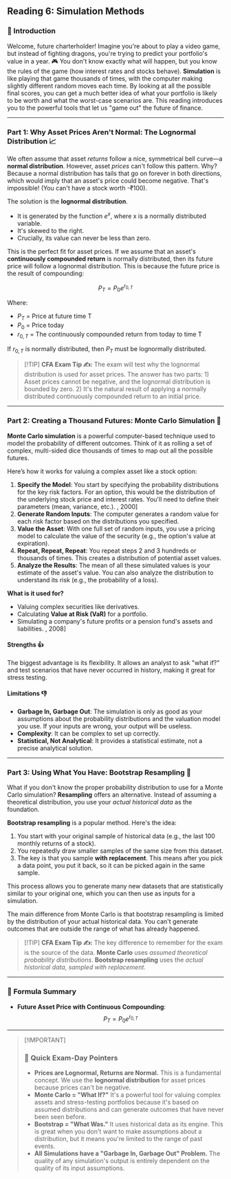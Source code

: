 ## Reading 6: Simulation Methods

### 🎯 Introduction

Welcome, future charterholder! Imagine you're about to play a video game, but instead of fighting dragons, you're trying to predict your portfolio's value in a year. 🎮 You don't know exactly what will happen, but you know the rules of the game (how interest rates and stocks behave). **Simulation** is like playing that game thousands of times, with the computer making slightly different random moves each time. By looking at all the possible final scores, you can get a much better idea of what your portfolio is likely to be worth and what the worst-case scenarios are. This reading introduces you to the powerful tools that let us "game out" the future of finance.

***

### Part 1: Why Asset Prices Aren't Normal: The Lognormal Distribution 📈

We often assume that asset *returns* follow a nice, symmetrical bell curve—a **normal distribution**. However, asset *prices* can't follow this pattern. Why? Because a normal distribution has tails that go on forever in both directions, which would imply that an asset's price could become negative. That's impossible! (You can't have a stock worth -₹100).

The solution is the **lognormal distribution**. 



* It is generated by the function $e^x$, where x is a normally distributed variable. 
* It's skewed to the right. 
* Crucially, its value can never be less than zero. 

This is the perfect fit for asset prices. If we assume that an asset's **continuously compounded return** is normally distributed, then its future price will follow a lognormal distribution. This is because the future price is the result of compounding:

$$P_T = P_0 e^{r_{0,T}}$$

Where:
* $P_T$ = Price at future time T 
* $P_0$ = Price today 
* $r_{0,T}$ = The continuously compounded return from today to time T 

If $r_{0,T}$ is normally distributed, then $P_T$ must be lognormally distributed. 

> [\!TIP]
> **CFA Exam Tip ✍️:** The exam will test why the lognormal distribution is used for asset prices. The answer has two parts: 1) Asset prices cannot be negative, and the lognormal distribution is bounded by zero. 2) It's the natural result of applying a normally distributed continuously compounded return to an initial price.

***

### Part 2: Creating a Thousand Futures: Monte Carlo Simulation 🎰

**Monte Carlo simulation** is a powerful computer-based technique used to model the probability of different outcomes.  Think of it as rolling a set of complex, multi-sided dice thousands of times to map out all the possible futures.

Here’s how it works for valuing a complex asset like a stock option:

1.  **Specify the Model**: You start by specifying the probability distributions for the key risk factors. For an option, this would be the distribution of the underlying stock price and interest rates. You'll need to define their parameters (mean, variance, etc.). , 2000]
2.  **Generate Random Inputs**: The computer generates a random value for each risk factor based on the distributions you specified. 
3.  **Value the Asset**: With one full set of random inputs, you use a pricing model to calculate the value of the security (e.g., the option's value at expiration). 
4.  **Repeat, Repeat, Repeat**: You repeat steps 2 and 3 hundreds or thousands of times. This creates a distribution of potential asset values. 
5.  **Analyze the Results**: The mean of all these simulated values is your estimate of the asset's value. You can also analyze the distribution to understand its risk (e.g., the probability of a loss). 

**What is it used for?**
* Valuing complex securities like derivatives. 
* Calculating **Value at Risk (VaR)** for a portfolio. 
* Simulating a company's future profits or a pension fund's assets and liabilities. , 2008]

#### **Strengths 👍**

The biggest advantage is its flexibility. It allows an analyst to ask "what if?" and test scenarios that have never occurred in history, making it great for stress testing. 

#### **Limitations 👎**

* **Garbage In, Garbage Out**: The simulation is only as good as your assumptions about the probability distributions and the valuation model you use. If your inputs are wrong, your output will be useless. 
* **Complexity**: It can be complex to set up correctly. 
* **Statistical, Not Analytical**: It provides a statistical estimate, not a precise analytical solution. 

***

### Part 3: Using What You Have: Bootstrap Resampling 🥾

What if you don't know the proper probability distribution to use for a Monte Carlo simulation? **Resampling** offers an alternative. Instead of assuming a theoretical distribution, you use your *actual historical data* as the foundation. 

**Bootstrap resampling** is a popular method. Here's the idea:
1.  You start with your original sample of historical data (e.g., the last 100 monthly returns of a stock).
2.  You repeatedly draw smaller samples of the same size from this dataset.
3.  The key is that you sample **with replacement**. This means after you pick a data point, you put it back, so it can be picked again in the same sample. 

This process allows you to generate many new datasets that are statistically similar to your original one, which you can then use as inputs for a simulation. 

The main difference from Monte Carlo is that bootstrap resampling is limited by the distribution of your actual historical data. You can't generate outcomes that are outside the range of what has already happened. 

> [\!TIP]
> **CFA Exam Tip ✍️:** The key difference to remember for the exam is the source of the data. **Monte Carlo** uses *assumed theoretical probability distributions*. **Bootstrap resampling** uses the *actual historical data, sampled with replacement*.

***

### 🧪 Formula Summary

* **Future Asset Price with Continuous Compounding**:
    $$P_T = P_0 e^{r_{0,T}}$$

***

> [\!IMPORTANT]
>
> ### 🎯 Quick Exam-Day Pointers
>
> * **Prices are Lognormal, Returns are Normal.** This is a fundamental concept. We use the **lognormal distribution** for asset prices because prices can't be negative.
> * **Monte Carlo = "What If?"** It's a powerful tool for valuing complex assets and stress-testing portfolios because it's based on assumed distributions and can generate outcomes that have never been seen before.
> * **Bootstrap = "What Was."** It uses historical data as its engine. This is great when you don't want to make assumptions about a distribution, but it means you're limited to the range of past events.
> * **All Simulations have a "Garbage In, Garbage Out" Problem.** The quality of any simulation's output is entirely dependent on the quality of its input assumptions.
